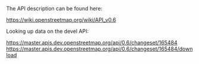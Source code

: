 The API description can be found here:

<https://wiki.openstreetmap.org/wiki/API_v0.6>

Looking up data on the devel API:

<https://master.apis.dev.openstreetmap.org/api/0.6/changeset/165484>
<https://master.apis.dev.openstreetmap.org/api/0.6/changeset/165484/download>
